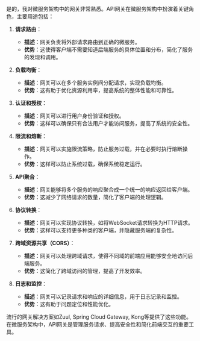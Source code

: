 是的，我对微服务架构中的网关非常熟悉。API网关在微服务架构中扮演着关键角色，主要用途包括：

1. **请求路由**：
    - **描述**：网关负责将外部请求路由到正确的微服务。
    - **优势**：这使得客户端不需要知道后端服务的具体位置和分布，简化了服务的发现和调用。
    
2. **负载均衡**：
    - **描述**：网关可以在多个服务实例间分配请求，实现负载均衡。
    - **优势**：这有助于优化资源利用率，提高系统的整体性能和可靠性。
    
3. **认证和授权**：
    - **描述**：网关可以进行用户身份验证和授权。
    - **优势**：这样可以确保只有合法用户才能访问服务，提高了系统的安全性。
    
4. **限流和熔断**：
    - **描述**：网关可以实施限流策略，防止服务过载，并在必要时执行熔断操作。
    - **优势**：这样可以防止系统过载，确保系统稳定运行。
    
5. **API聚合**：
    - **描述**：网关能够将多个服务的响应聚合成一个统一的响应返回给客户端。
    - **优势**：这减少了网络请求的数量，简化了客户端的处理逻辑。
    
6. **协议转换**：
    - **描述**：网关可以实现协议转换，如将WebSocket请求转换为HTTP请求。
    - **优势**：这样可以支持更多种类的客户端，并隐藏服务端的复杂性。
    
7. **跨域资源共享（CORS）**：
    - **描述**：网关可以处理跨域请求，使得不同域的前端应用能够安全地访问后端服务。
    - **优势**：这简化了跨域访问的管理，提高了开发效率。

8. **日志和监控**：
    - **描述**：网关可以记录请求和响应的详细信息，用于日志记录和监控。
    - **优势**：这有助于问题定位和性能优化。
    
流行的网关解决方案如Zuul, Spring Cloud Gateway, Kong等提供了这些功能。在微服务架构中，API网关是管理服务请求、提高安全性和简化前端交互的重要工具。